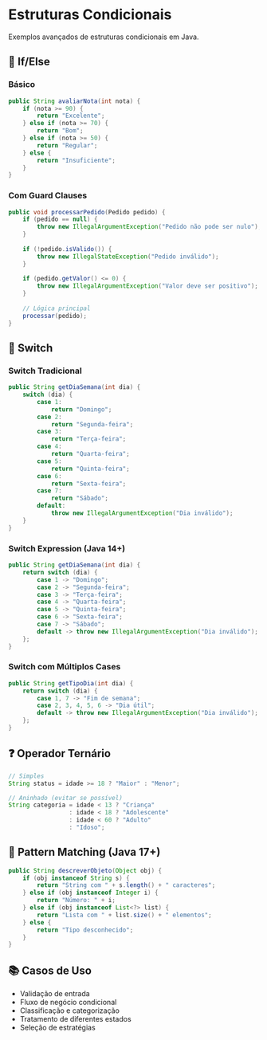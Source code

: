 # Estruturas Condicionais

Exemplos avançados de estruturas condicionais em Java.

## 🔀 If/Else

### Básico
```java
public String avaliarNota(int nota) {
    if (nota >= 90) {
        return "Excelente";
    } else if (nota >= 70) {
        return "Bom";
    } else if (nota >= 50) {
        return "Regular";
    } else {
        return "Insuficiente";
    }
}
```

### Com Guard Clauses
```java
public void processarPedido(Pedido pedido) {
    if (pedido == null) {
        throw new IllegalArgumentException("Pedido não pode ser nulo");
    }
    
    if (!pedido.isValido()) {
        throw new IllegalStateException("Pedido inválido");
    }
    
    if (pedido.getValor() <= 0) {
        throw new IllegalArgumentException("Valor deve ser positivo");
    }
    
    // Lógica principal
    processar(pedido);
}
```

## 🔄 Switch

### Switch Tradicional
```java
public String getDiaSemana(int dia) {
    switch (dia) {
        case 1:
            return "Domingo";
        case 2:
            return "Segunda-feira";
        case 3:
            return "Terça-feira";
        case 4:
            return "Quarta-feira";
        case 5:
            return "Quinta-feira";
        case 6:
            return "Sexta-feira";
        case 7:
            return "Sábado";
        default:
            throw new IllegalArgumentException("Dia inválido");
    }
}
```

### Switch Expression (Java 14+)
```java
public String getDiaSemana(int dia) {
    return switch (dia) {
        case 1 -> "Domingo";
        case 2 -> "Segunda-feira";
        case 3 -> "Terça-feira";
        case 4 -> "Quarta-feira";
        case 5 -> "Quinta-feira";
        case 6 -> "Sexta-feira";
        case 7 -> "Sábado";
        default -> throw new IllegalArgumentException("Dia inválido");
    };
}
```

### Switch com Múltiplos Cases
```java
public String getTipoDia(int dia) {
    return switch (dia) {
        case 1, 7 -> "Fim de semana";
        case 2, 3, 4, 5, 6 -> "Dia útil";
        default -> throw new IllegalArgumentException("Dia inválido");
    };
}
```

## ❓ Operador Ternário

```java
// Simples
String status = idade >= 18 ? "Maior" : "Menor";

// Aninhado (evitar se possível)
String categoria = idade < 13 ? "Criança" 
                 : idade < 18 ? "Adolescente" 
                 : idade < 60 ? "Adulto" 
                 : "Idoso";
```

## 🎯 Pattern Matching (Java 17+)

```java
public String descreverObjeto(Object obj) {
    if (obj instanceof String s) {
        return "String com " + s.length() + " caracteres";
    } else if (obj instanceof Integer i) {
        return "Número: " + i;
    } else if (obj instanceof List<?> list) {
        return "Lista com " + list.size() + " elementos";
    } else {
        return "Tipo desconhecido";
    }
}
```

## 📚 Casos de Uso

- Validação de entrada
- Fluxo de negócio condicional
- Classificação e categorização
- Tratamento de diferentes estados
- Seleção de estratégias
